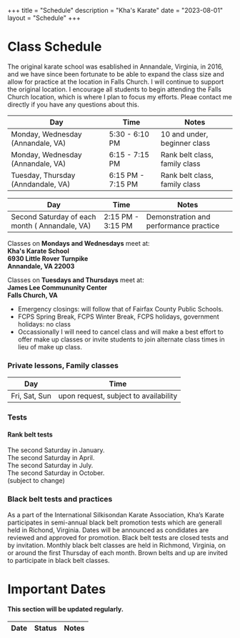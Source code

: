 +++
title = "Schedule"
description = "Kha's Karate"
date = "2023-08-01"
layout = "Schedule"
+++

# Class Schedule 
The original karate school was esablished in Annandale, Virginia, in 2016, and we have since been fortunate to be able to expand the class size and allow for practice at the location in Falls Church. I will continue to support the original location. I encourage all students to begin attending the Falls Church location, which is where I plan to focus my efforts. Pleae contact me directly if you have any questions about this.


   Day | Time | Notes
--------|------|------
Monday, Wednesday (Annandale, VA) | 5:30 - 6:10 PM | 10 and under, beginner class
Monday, Wednesday (Annandale, VA) | 6:15 - 7:15 PM | Rank belt class, family class
Tuesday, Thursday (Anndandale, VA) | 6:15 PM - 7:15 PM | Rank belt class, family class


   Day | Time | Notes
--------|------|------
Second Saturday of each month ( Annandale, VA) | 2:15 PM - 3:15 PM | Demonstration and performance practice

Classes on __Mondays and Wednesdays__ meet at:  
__Kha's Karate School__  
__6930 Little Rover Turnpike__  
__Annandale, VA 22003__  

Classes on __Tuesdays and Thursdays__ meet at:  
__James Lee Commununity Center__  
__Falls Church, VA__  

- Emergency closings: will follow that of Fairfax County Public Schools. 
- FCPS Spring Break, FCPS Winter Break, FCPS holidays, government holidays: no class
- Occassionally I will need to cancel class and will make a best effort to offer make up classes or invite students to join alternate class times in lieu of make up class.

### Private lessons, Family classes
  Day | Time
--------|------
Fri, Sat, Sun | upon request, subject to availability

###  Tests
#### Rank belt tests
The second Saturday in January.  
The second Saturday in April.  
The second Saturday in July.  
The second Saturday in October.  
(subject to change)  

### Black belt tests and practices  
As a part of the International Silkisondan Karate Association, Kha’s Karate participates in semi-annual black belt promotion tests which are generall held in Richond, Virginia. Dates will be announced as condidates are reviewed and approved for promotion. Black belt tests are closed tests and by invitation. Monthly black belt classes are held in Richmond, Virginia, on or around the first Thursday of each month. Brown belts and up are invited to participate in black belt classes.  

# Important Dates 
#### This section will be updated regularly.

   Date | Status | Notes
--------|------|----
